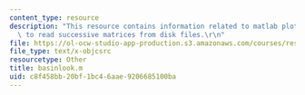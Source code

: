 ```yaml
---
content_type: resource
description: "This resource contains information related to matlab plotting program\
  \ to read successive matrices from disk files.\r\n"
file: https://ol-ocw-studio-app-production.s3.amazonaws.com/courses/res-12-001-topics-in-fluid-dynamics-spring-2010/c8f458bb20bf1bc46aae9206685100ba_basinlook.m
file_type: text/x-objcsrc
resourcetype: Other
title: basinlook.m
uid: c8f458bb-20bf-1bc4-6aae-9206685100ba
---
```

